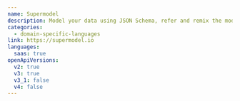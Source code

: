 ```yaml
---
name: Supermodel
description: Model your data using JSON Schema, refer and remix the models freely, convert to various formats including OAS v2/v3.
categories:
  - domain-specific-languages
link: https://supermodel.io
languages:
  saas: true
openApiVersions:
  v2: true
  v3: true
  v3_1: false
  v4: false
---
```

